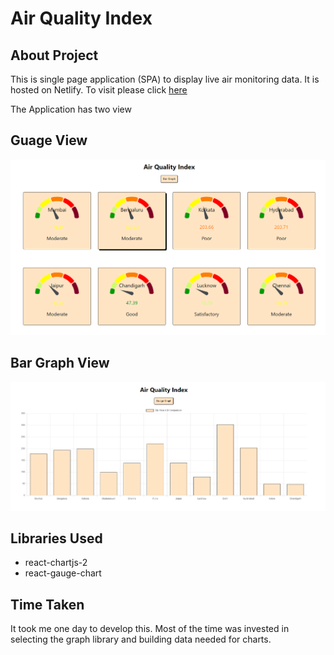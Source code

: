 # Air Quality Index

## About Project

This is single page application (SPA) to display live air monitoring data.
It is hosted on Netlify. To visit please click [here](https://pl-aqi.netlify.app/)

The Application has two view

## Guage View

![](./public/gauge-view.PNG)

## Bar Graph View

![](public/bar-graph-view.PNG)

## Libraries Used

- react-chartjs-2
- react-gauge-chart

## Time Taken

It took me one day to develop this. Most of the time was invested in selecting the graph library and building data needed for charts.
